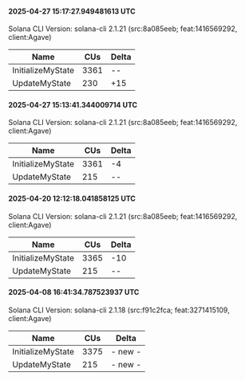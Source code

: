#### 2025-04-27 15:17:27.949481613 UTC

Solana CLI Version: solana-cli 2.1.21 (src:8a085eeb; feat:1416569292, client:Agave)

| Name              | CUs  | Delta |
| ----------------- | ---- | ----- |
| InitializeMyState | 3361 | --    |
| UpdateMyState     | 230  | +15   |

#### 2025-04-27 15:13:41.344009714 UTC

Solana CLI Version: solana-cli 2.1.21 (src:8a085eeb; feat:1416569292, client:Agave)

| Name              | CUs  | Delta |
| ----------------- | ---- | ----- |
| InitializeMyState | 3361 | -4    |
| UpdateMyState     | 215  | --    |

#### 2025-04-20 12:12:18.041858125 UTC

Solana CLI Version: solana-cli 2.1.21 (src:8a085eeb; feat:1416569292, client:Agave)

| Name              | CUs  | Delta |
| ----------------- | ---- | ----- |
| InitializeMyState | 3365 | -10   |
| UpdateMyState     | 215  | --    |

#### 2025-04-08 16:41:34.787523937 UTC

Solana CLI Version: solana-cli 2.1.18 (src:f91c2fca; feat:3271415109, client:Agave)

| Name              | CUs  | Delta   |
| ----------------- | ---- | ------- |
| InitializeMyState | 3375 | - new - |
| UpdateMyState     | 215  | - new - |
